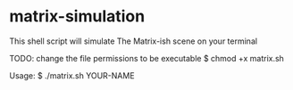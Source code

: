 # matrix-simulation
This shell script will simulate The Matrix-ish scene on your terminal

TODO:
change the file permissions to be executable
$ chmod +x matrix.sh

Usage:
$ ./matrix.sh YOUR-NAME
